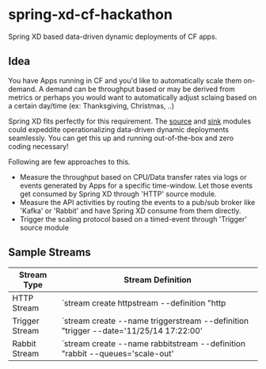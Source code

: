 spring-xd-cf-hackathon
======================

Spring XD based data-driven dynamic deployments of CF apps.

Idea
----
You have Apps running in CF and you'd like to automatically scale them on-demand. A demand can be throughput based or may be derived from metrics or perhaps you would want to automatically adjust sclaing based on a certain day/time (ex: Thanksgiving, Christmas, ..)

Spring XD fits perfectly for this requirement. The [source](https://github.com/spring-projects/spring-xd/wiki/Sources) and [sink](https://github.com/spring-projects/spring-xd/wiki/Sinks) modules could expeddite operationalizing data-driven dynamic deployments seamlessly. You can get this up and running out-of-the-box and zero coding necessary!

Following are few approaches to this.

* Measure the throughput based on CPU/Data transfer rates via logs or events generated by Apps for a specific time-window. Let those events get consumed by Spring XD through 'HTTP' source module.
* Measure the API activities by routing the events to a pub/sub broker like 'Kafka' or 'Rabbit' and have Spring XD consume from them directly.
* Trigger the scaling protocol based on a timed-event through 'Trigger' source module

Sample Streams
--------------

|Stream Type | Stream Definition
|------|--------
HTTP Stream | `stream create httpstream --definition "http | transform --script=postRequest.groovy | log" --deploy`
Trigger Stream | `stream create --name triggerstream --definition "trigger --date='11/25/14 17:22:00' | transform --script=postRequest.groovy | counter" --deploy1`
Rabbit Stream | `stream create --name rabbitstream --definition "rabbit --queues='scale-out' | transform --script=postRequest.groovy | counter" --deploy`